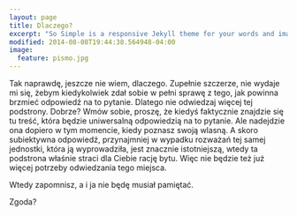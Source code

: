 ```yaml
---
layout: page
title: Dlaczego?
excerpt: "So Simple is a responsive Jekyll theme for your words and images."
modified: 2014-08-08T19:44:38.564948-04:00
image:
  feature: pismo.jpg
---
```


Tak naprawdę, jeszcze nie wiem, dlaczego. Zupełnie szczerze, nie wydaje mi się, żebym kiedykolwiek zdał sobie w pełni sprawę z tego, jak powinna brzmieć odpowiedź na to pytanie. Dlatego nie odwiedzaj więcej tej podstrony. Dobrze? Wmów sobie, proszę, że kiedyś faktycznie znajdzie się tu treść, która będzie uniwersalną odpowiedzią na to pytanie. Ale nadejdzie ona dopiero w tym momencie, kiedy poznasz swoją wlasną. A skoro subiektywna odpowiedź, przynajmniej w wypadku rozważań tej samej jednostki, która ją wyprowadziła, jest znacznie istotniejszą, wtedy ta podstrona właśnie straci dla Ciebie rację bytu. Więc nie będzie też już więcej potrzeby odwiedzania tego miejsca.

Wtedy zapomnisz, a i ja nie będę musiał pamiętać.

Zgoda?
